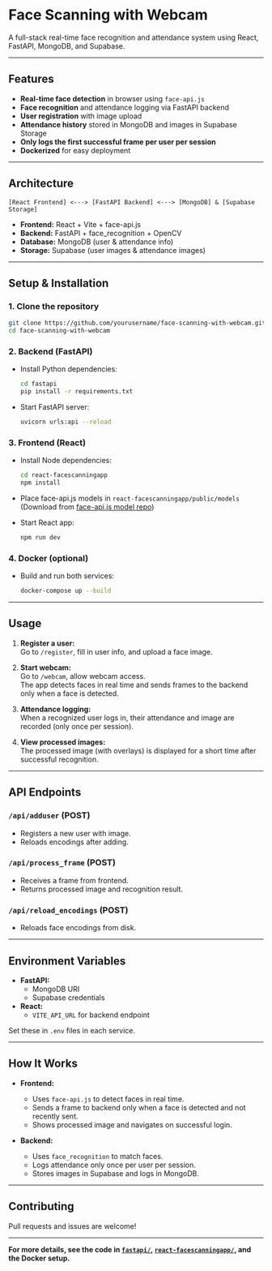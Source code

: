# Face Scanning with Webcam

A full-stack real-time face recognition and attendance system using React, FastAPI, MongoDB, and Supabase.

---

## Features

- **Real-time face detection** in browser using `face-api.js`
- **Face recognition** and attendance logging via FastAPI backend
- **User registration** with image upload
- **Attendance history** stored in MongoDB and images in Supabase Storage
- **Only logs the first successful frame per user per session**
- **Dockerized** for easy deployment

---

## Architecture

```
[React Frontend] <---> [FastAPI Backend] <---> [MongoDB] & [Supabase Storage]
```

- **Frontend:** React + Vite + face-api.js
- **Backend:** FastAPI + face_recognition + OpenCV
- **Database:** MongoDB (user & attendance info)
- **Storage:** Supabase (user images & attendance images)

---

## Setup & Installation

### 1. Clone the repository

```bash
git clone https://github.com/yourusername/face-scanning-with-webcam.git
cd face-scanning-with-webcam
```

### 2. Backend (FastAPI)

- Install Python dependencies:

  ```bash
  cd fastapi
  pip install -r requirements.txt
  ```

- Start FastAPI server:

  ```bash
  uvicorn urls:api --reload
  ```

### 3. Frontend (React)

- Install Node dependencies:

  ```bash
  cd react-facescanningapp
  npm install
  ```

- Place face-api.js models in `react-facescanningapp/public/models`  
  (Download from [face-api.js model repo](https://github.com/justadudewhohacks/face-api.js-models))

- Start React app:

  ```bash
  npm run dev
  ```

### 4. Docker (optional)

- Build and run both services:

  ```bash
  docker-compose up --build
  ```

---

## Usage

1. **Register a user:**  
   Go to `/register`, fill in user info, and upload a face image.

2. **Start webcam:**  
   Go to `/webcam`, allow webcam access.  
   The app detects faces in real time and sends frames to the backend only when a face is detected.

3. **Attendance logging:**  
   When a recognized user logs in, their attendance and image are recorded (only once per session).

4. **View processed images:**  
   The processed image (with overlays) is displayed for a short time after successful recognition.

---

## API Endpoints

### `/api/adduser` (POST)

- Registers a new user with image.
- Reloads encodings after adding.

### `/api/process_frame` (POST)

- Receives a frame from frontend.
- Returns processed image and recognition result.

### `/api/reload_encodings` (POST)

- Reloads face encodings from disk.

---

## Environment Variables

- **FastAPI:**
  - MongoDB URI
  - Supabase credentials
- **React:**
  - `VITE_API_URL` for backend endpoint

Set these in `.env` files in each service.

---

## How It Works

- **Frontend:**

  - Uses `face-api.js` to detect faces in real time.
  - Sends a frame to backend only when a face is detected and not recently sent.
  - Shows processed image and navigates on successful login.

- **Backend:**
  - Uses `face_recognition` to match faces.
  - Logs attendance only once per user per session.
  - Stores images in Supabase and logs in MongoDB.

---

## Contributing

Pull requests and issues are welcome!

---

**For more details, see the code in [`fastapi/`](fastapi/webcam.py), [`react-facescanningapp/`](react-facescanningapp/src/User_page/Webcam.jsx), and the Docker setup.**

